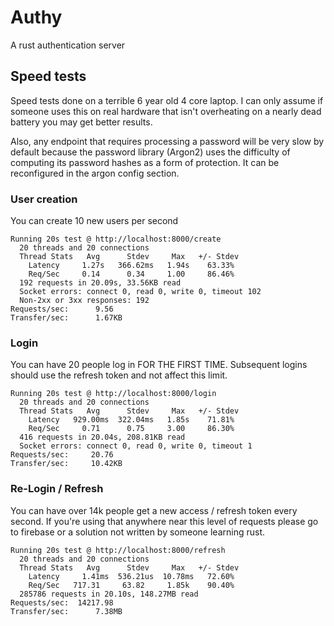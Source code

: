 # Authy
A rust authentication server


## Speed tests
Speed tests done on a terrible 6 year old 4 core laptop. I can only assume if someone uses
this on real hardware that isn't overheating on a nearly dead battery you may get better results.

Also, any endpoint that requires processing a password will be very slow by default because
the password library (Argon2) uses the difficulty of computing its password hashes as a form
of protection. It can be reconfigured in the argon config section.

### User creation
You can create 10 new users per second
```
Running 20s test @ http://localhost:8000/create
  20 threads and 20 connections
  Thread Stats   Avg      Stdev     Max   +/- Stdev
    Latency     1.27s   366.62ms   1.94s    63.33%
    Req/Sec     0.14      0.34     1.00     86.46%
  192 requests in 20.09s, 33.56KB read
  Socket errors: connect 0, read 0, write 0, timeout 102
  Non-2xx or 3xx responses: 192
Requests/sec:      9.56
Transfer/sec:      1.67KB
```
### Login
You can have 20 people log in FOR THE FIRST TIME. Subsequent logins should use the
refresh token and not affect this limit.
```
Running 20s test @ http://localhost:8000/login
  20 threads and 20 connections
  Thread Stats   Avg      Stdev     Max   +/- Stdev
    Latency   929.00ms  322.04ms   1.85s    71.81%
    Req/Sec     0.71      0.75     3.00     86.30%
  416 requests in 20.04s, 208.81KB read
  Socket errors: connect 0, read 0, write 0, timeout 1
Requests/sec:     20.76
Transfer/sec:     10.42KB
```

### Re-Login / Refresh
You can have over 14k people get a new access / refresh token every second. If you're
using that anywhere near this level of requests please go to firebase or a solution not
written by someone learning rust.
```
Running 20s test @ http://localhost:8000/refresh
  20 threads and 20 connections
  Thread Stats   Avg      Stdev     Max   +/- Stdev
    Latency     1.41ms  536.21us  10.78ms   72.60%
    Req/Sec   717.31     63.82     1.85k    90.40%
  285786 requests in 20.10s, 148.27MB read
Requests/sec:  14217.98
Transfer/sec:      7.38MB
```
